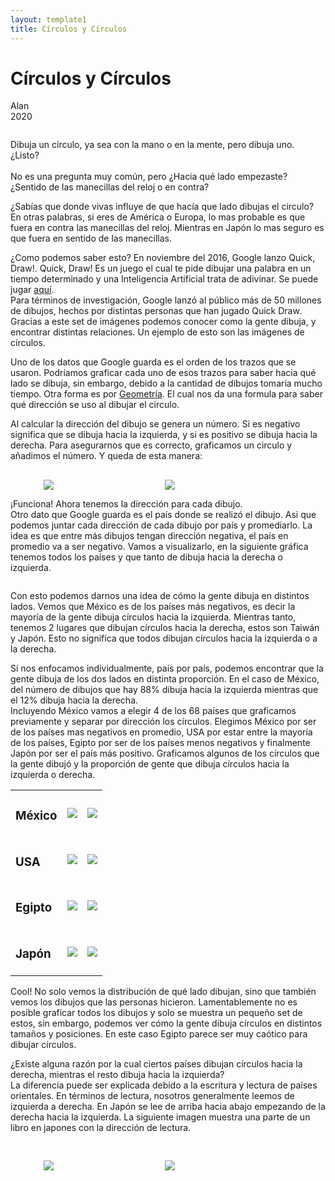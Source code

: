 ```yaml
---
layout: template1
title: Círculos y Círculos
---
```


Círculos y Círculos
================
Alan<br />
2020<br />
<div class="centerimgcontainer">
<img src="Draw/angela-compagnone-vGOFwjYdw2M-unsplash.jpg" alt style>
</div>
<p>Dibuja un círculo, ya sea con la mano o en la mente, pero dibuja uno. ¿Listo?<br /><br />
No es una pregunta muy común, pero ¿Hacia qué lado empezaste? ¿Sentido de las manecillas del reloj o en contra?<br /></p>
<p>¿Sabías que donde vivas influye de que hacía que lado dibujas el circulo? En otras palabras, si eres de América o Europa, lo mas probable es que fuera en contra las manecillas del reloj. Mientras en Japón lo mas seguro es que fuera en sentido de las manecillas.<br /></p>
<p>¿Como podemos saber esto? En noviembre del 2016, Google lanzo Quick, Draw!. Quick, Draw! Es un juego el cual te pide dibujar una palabra en un tiempo determinado y una Inteligencia Artificial trata de adivinar. Se puede jugar <a href='https://quickdraw.withgoogle.com/'>aquí</a>. <br />
Para términos de investigación, Google lanzó al público más de 50 millones de dibujos, hechos por distintas personas que han jugado Quick Draw. Gracias a este set de imágenes podemos conocer como la gente dibuja, y encontrar distintas relaciones. Un ejemplo de esto son las imágenes de círculos.</p>
<p>Uno de los datos que Google guarda es el orden de los trazos que se usaron. Podríamos graficar cada uno de esos trazos para saber hacia qué lado se dibuja, sin embargo, debido a la cantidad de dibujos tomaría mucho tiempo. Otra forma es por <a href="https://www.element84.com/blog/determining-the-winding-of-a-polygon-given-as-a-set-of-ordered-points">Geometría</a>. El cual nos da una formula para saber qué dirección se uso al dibujar el circulo.</p>
<p>Al calcular la dirección del dibujo se genera un número. Si es negativo significa que se dibuja hacia la izquierda, y si es positivo se dibuja hacia la derecha. Para asegurarnos que es correcto, graficamos un circulo y añadimos el número. Y queda de esta manera:</p>
<div style="display:flex; width: 75%; padding-right:20px; margin: 30px auto 0px;">
     <div style="flex:1;padding-right:5px;">
          <img src="Draw/Circle.gif">
     </div>
     <div style="flex:1;padding-left:5px;">
          <img src="Draw/Cirsent.gif">
     </div>
</div>
<p>¡Funciona! Ahora tenemos la dirección para cada dibujo. <br />
Otro dato que Google guarda es el país donde se realizó el dibujo. Asi que podemos juntar cada dirección de cada dibujo por país y promediarlo. La idea es que entre más dibujos tengan dirección negativa, el país en promedio va a ser negativo. Vamos a visualizarlo, en la siguiente gráfica tenemos todos los países y que tanto de dibuja hacia la derecha o izquierda.   </p>
<div class="bigcenterimgcontainer">
<img src="Draw/countries.png" alt style>
</div>

<p>Con esto podemos darnos una idea de cómo la gente dibuja en distintos lados. Vemos que México es de los países más negativos, es decir la mayoría de la gente dibuja círculos hacia la izquierda.  Mientras tanto, tenemos 2 lugares que dibujan círculos hacia la derecha, estos son Taiwán y Japón. Esto no significa que todos dibujan círculos hacia la izquierda o a la derecha.</p>
<p>Si nos enfocamos individualmente, país por país, podemos encontrar que la gente dibuja de los dos lados en distinta proporción. En el caso de México, del número de dibujos que hay 88% dibuja hacia la izquierda mientras que el 12% dibuja hacia la derecha.<br />
Incluyendo México vamos a elegir 4 de los 68 países que graficamos previamente y separar por dirección los círculos. Elegimos México por ser de los países mas negativos en promedio, USA por estar entre la mayoría de los países, Egipto por ser de los países menos negativos y finalmente Japón por ser el país más positivo. Graficamos algunos de los círculos que la gente dibujó y la proporción de gente que dibuja círculos hacia la izquierda o derecha.</p>
<table class="center">
     <tr>
          <td><h3>México</h3></td>
          <td><img src="Draw/mxizq.png"></td>
          <td><img src="Draw/mxder.png"></td>
     </tr>
     <tr>
          <td><h3>USA</h3></td>
          <td><img src="Draw/usizq.png"></td>
          <td><img src="Draw/usder.png"></td>
     </tr>
     <tr>
          <td><h3>Egipto</h3></td>
          <td><img src="Draw/egizq.png"></td>
          <td><img src="Draw/egder.png"></td>
     </tr>
     <tr>
          <td><h3>Japón</h3></td>
          <td><img src="Draw/jpizq.png"></td>
          <td><img src="Draw/jpder.png"></td>
     </tr>
</table>
<p>Cool! No solo vemos la distribución de qué lado dibujan, sino que también vemos los dibujos que las personas hicieron. Lamentablemente no es posible graficar todos los dibujos y solo se muestra un pequeño set de estos, sin embargo, podemos ver cómo la gente dibuja círculos en distintos tamaños y posiciones. En este caso Egipto parece ser muy caótico para dibujar círculos. </p>
<p>¿Existe alguna razón por la cual ciertos países dibujan círculos hacia la derecha, mientras el resto dibuja hacia la izquierda?<br />
La diferencia puede ser explicada debido a la escritura y lectura de países orientales. En términos de lectura, nosotros generalmente leemos de izquierda a derecha. En Japón se lee de arriba hacia abajo empezando de la derecha hacia la izquierda. La siguiente imagen muestra una parte de un libro en japones con la dirección de lectura.
</p>
<div class="smallcenterimgcontainer">
<img src="Draw/jplight.jpg" alt style>
</div>

<div style="display:flex; width: 75%; padding-right:20px; margin: 30px auto 0px;">
     <div style="flex:1;padding-right:5px;">
          <img src="Draw/jplight.jpg">
     </div>
     <div style="flex:1;padding-left:5px;">
          <img src="Draw/ahir.jpg">
     </div>
</div>






